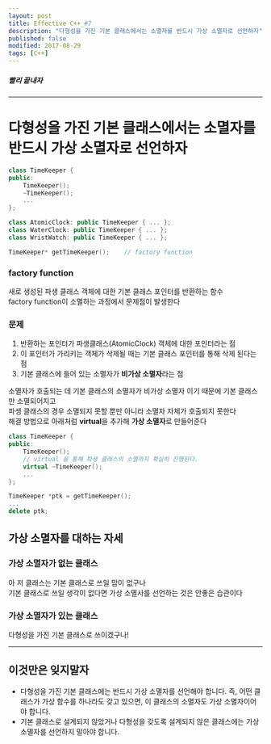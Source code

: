 ```yaml
---
layout: post
title: Effective C++_#7
description: "다형성을 가진 기본 클래스에서는 소멸자를 반드시 가상 소멸자로 선언하자"
published: false
modified: 2017-08-29
tags: [C++]
---
```


##### 빨리 끝내자

---
# 다형성을 가진 기본 클래스에서는 소멸자를 반드시 가상 소멸자로 선언하자


```cpp
class TimeKeeper {
public:
    TimeKeeper();
    ~TimeKeeper();
    ...
};

class AtomicClock: public TimeKeeper { ... };
class WaterClock: public TimeKeeper { ... };
class WristWatch: public TimeKeeper { ... };

TimeKeeper* getTimeKeeper();    // factory function
```

### factory function
새로 생성된 파생 클래스 객체에 대한 기본 클래스 포인터를 반환하는 함수  
factory function이 소멸하는 과정에서 문제점이 발생한다

### 문제
1. 반환하는 포인터가 파생클래스(AtomicClock) 객체에 대한 포인터라는 점
2. 이 포인터가 가리키는 객체가 삭제될 때는 기본 클래스 포인터를 통해 삭제 된다는 점
3. 기본 클래스에 들어 있는 소멸자가 **비가상 소멸자**라는 점

소멸자가 호출되는 데 기본 클래스의 소멸자가 비가상 소멸자 이기 때문에 기본 클래스만 소멸되어지고  
파생 클래스의 경우 소멸되지 못할 뿐만 아니라 소멸자 자체가 호출되지 못한다  
해결 방법으로 아래처럼 **virtual**을 추가해 **가상 소멸자**로 만들어준다

```cpp
class TimeKeeper {
public:
    TimeKeeper();
    // virtual 을 통해 파생 클래스의 소멸까지 확실히 진행된다.
    virtual ~TimeKeeper();
    ...
};

TimeKeeper *ptk = getTimeKeeper();
...
delete ptk;
```

## 가상 소멸자를 대하는 자세
### 가상 소멸자가 없는 클래스
아 저 클래스는 기본 클래스로 쓰일 맘이 없구나  
기본 클래스로 쓰일 생각이 없다면 가상 소멸사를 선언하는 것은 안좋은 습관이다  

### 가상 소멸자가 있는 클래스
다형성을 가진 기본 클래스로 쓰이겠구나!



---

## 이것만은 잊지말자
- 다형성을 가진 기본 클래스에는 반드시 가상 소멸자를 선언해야 합니다. 즉, 어떤 클래스가 가상 함수를 하나라도 갖고 있으면, 이 클래스의 소멸자도 가상 소멸자이어야 합니다.
- 기본 클래스로 설계되지 않았거나 다형성을 갖도록 설계되지 않은 클래스에는 가상 소멸자를 선언하지 말아야 합니다.